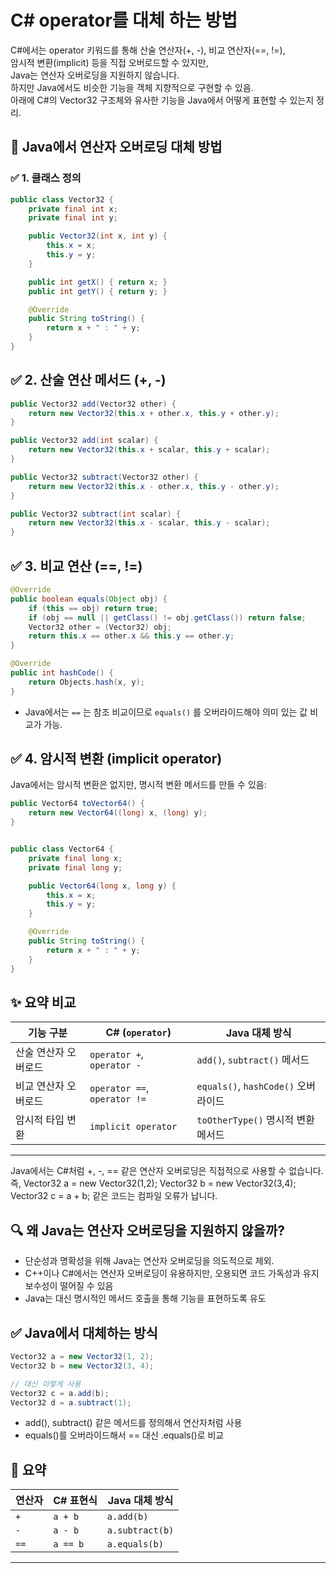 # C# operator를 대체 하는 방법

C#에서는 operator 키워드를 통해 산술 연산자(+, -), 비교 연산자(==, !=),  
암시적 변환(implicit) 등을 직접 오버로드할 수 있지만,  
Java는 연산자 오버로딩을 지원하지 않습니다.  
하지만 Java에서도 비슷한 기능을 객체 지향적으로 구현할 수 있음.  
아래에 C#의 Vector32 구조체와 유사한 기능을 Java에서 어떻게 표현할 수 있는지 정리.

## 🔁 Java에서 연산자 오버로딩 대체 방법
### ✅ 1. 클래스 정의
```java
public class Vector32 {
    private final int x;
    private final int y;

    public Vector32(int x, int y) {
        this.x = x;
        this.y = y;
    }

    public int getX() { return x; }
    public int getY() { return y; }

    @Override
    public String toString() {
        return x + " : " + y;
    }
}
```


## ✅ 2. 산술 연산 메서드 (+, -)
```java
public Vector32 add(Vector32 other) {
    return new Vector32(this.x + other.x, this.y + other.y);
}

public Vector32 add(int scalar) {
    return new Vector32(this.x + scalar, this.y + scalar);
}

public Vector32 subtract(Vector32 other) {
    return new Vector32(this.x - other.x, this.y - other.y);
}

public Vector32 subtract(int scalar) {
    return new Vector32(this.x - scalar, this.y - scalar);
}
```


## ✅ 3. 비교 연산 (==, !=)
```java
@Override
public boolean equals(Object obj) {
    if (this == obj) return true;
    if (obj == null || getClass() != obj.getClass()) return false;
    Vector32 other = (Vector32) obj;
    return this.x == other.x && this.y == other.y;
}

@Override
public int hashCode() {
    return Objects.hash(x, y);
}
```

- Java에서는 `==` 는 참조 비교이므로 `equals()` 를 오버라이드해야 의미 있는 값 비교가 가능.


## ✅ 4. 암시적 변환 (implicit operator)
Java에서는 암시적 변환은 없지만, 명시적 변환 메서드를 만들 수 있음:
``` java
public Vector64 toVector64() {
    return new Vector64((long) x, (long) y);
}


public class Vector64 {
    private final long x;
    private final long y;

    public Vector64(long x, long y) {
        this.x = x;
        this.y = y;
    }

    @Override
    public String toString() {
        return x + " : " + y;
    }
}
```


## ✨ 요약 비교
| 기능 구분             | C# (`operator`)                  | Java 대체 방식                 |
|----------------------|----------------------------------|-------------------------------|
| 산술 연산자 오버로드 | `operator +`, `operator -`       | `add()`, `subtract()` 메서드  |
| 비교 연산자 오버로드 | `operator ==`, `operator !=`     | `equals()`, `hashCode()` 오버라이드 |
| 암시적 타입 변환     | `implicit operator`              | `toOtherType()` 명시적 변환 메서드 |

---

Java에서는 C#처럼 +, -, == 같은 연산자 오버로딩은 직접적으로 사용할 수 없습니다.  
즉, Vector32 a = new Vector32(1,2); Vector32 b = new Vector32(3,4);  
Vector32 c = a + b; 같은 코드는 컴파일 오류가 납니다.

## 🔍 왜 Java는 연산자 오버로딩을 지원하지 않을까?
- 단순성과 명확성을 위해 Java는 연산자 오버로딩을 의도적으로 제외.
- C++이나 C#에서는 연산자 오버로딩이 유용하지만, 오용되면 코드 가독성과 유지보수성이 떨어질 수 있음
- Java는 대신 명시적인 메서드 호출을 통해 기능을 표현하도록 유도

## ✅ Java에서 대체하는 방식
```java
Vector32 a = new Vector32(1, 2);
Vector32 b = new Vector32(3, 4);

// 대신 이렇게 사용
Vector32 c = a.add(b);
Vector32 d = a.subtract(1);
```

- add(), subtract() 같은 메서드를 정의해서 연산자처럼 사용
- equals()를 오버라이드해서 == 대신 .equals()로 비교

## 🧠 요약
| 연산자 | C# 표현식 | Java 대체 방식     |
|--------|------------|--------------------|
| `+`    | `a + b`    | `a.add(b)`         |
| `-`    | `a - b`    | `a.subtract(b)`    |
| `==`   | `a == b`   | `a.equals(b)`      |

---





